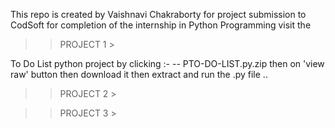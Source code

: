 This repo is created by Vaishnavi Chakraborty for project submission to CodSoft for completion of the internship in Python Programming visit the

>> PROJECT 1 >

To Do List python project by clicking :- 
-- PTO-DO-LIST.py.zip then on 'view raw' button then download it then extract and run the .py file ..

>> PROJECT 2 >


>> PROJECT 3 >

